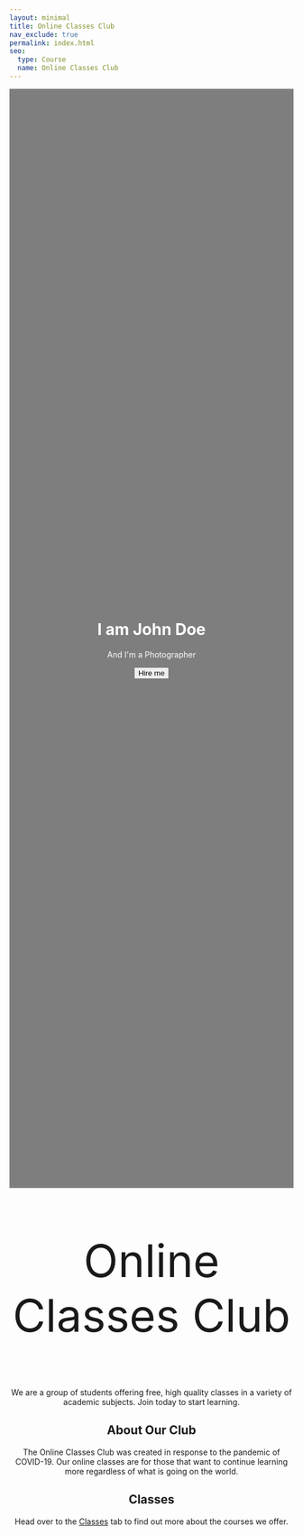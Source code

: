 ```yaml
---
layout: minimal
title: Online Classes Club
nav_exclude: true
permalink: index.html
seo:
  type: Course
  name: Online Classes Club
---
```


<style>
  .hero-image {
    /* Use "linear-gradient" to add a darken background effect to the image (photographer.jpg). This will make the text easier to read */
    background-image: linear-gradient(rgba(0, 0, 0, 0.5), rgba(0, 0, 0, 0.5)), url("occ-tree-blur.png");

    /* Set a specific height */
    height: 50%;

    /* Position and center the image to scale nicely on all screens */
    background-position: center;
    background-repeat: no-repeat;
    background-size: cover;
    position: relative;
  }

  .hero-text {
    text-align: center;
    position: absolute;
    top: 50%;
    left: 50%;
    transform: translate(-50%, -50%);
    color: white;
  }
</style>

<center>

<div class="hero-image">
  <div class="hero-text">
    <h1>I am John Doe</h1>
    <p>And I'm a Photographer</p>
    <button>Hire me</button>
  </div>
</div>

<p style="font-size:80px">Online Classes Club</p>   

  <p> We are a group of students offering free, high quality classes in a variety of academic subjects. Join today to start learning. </p>

  <h2 style="text-align:center"> About Our Club </h2>
  The Online Classes Club was created in response to the pandemic of COVID-19. Our online classes are for those that want to continue learning more regardless of what is   going on the world.

  <h2 style="text-align:center"> Classes </h2>
  Head over to the <a href="/classes/">Classes</a> tab to find out more about the courses we offer.
  
</center>
